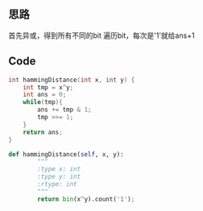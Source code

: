 ## 思路
首先异或，得到所有不同的bit
遍历bit，每次是'1'就给ans+1
## Code
```cpp
int hammingDistance(int x, int y) {
	int tmp = x^y;
	int ans = 0;
	while(tmp){
		ans += tmp & 1;
		tmp >>= 1;
	}
	return ans;
}
```

```python
def hammingDistance(self, x, y):
        """
        :type x: int
        :type y: int
        :rtype: int
        """
        return bin(x^y).count('1');
```
